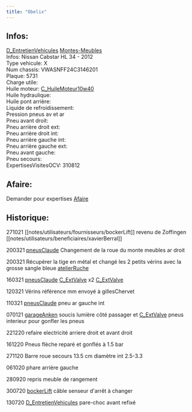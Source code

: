 ```yaml
---
title: "Obelix"
---
```


## Infos:
[D_EntretienVehicules](notes/departements/D_EntretienVehicules.md) [Montes-Meubles](notes/equipements/vehicules/C_MontesMeubles.md)\
Infos: Nissan Cabstar HL 34 - 2012\
Type vehicule: X\
Num chassis: VWASNFF24C3146201\
Plaque: 5731\
Charge utile:\
Huile moteur: [C_HuileMoteur10w40](notes/equipements/consommables/C_HuileMoteur10w40.md)\
Huile hydraulique:\
Huile pont arrière:\
Liquide de refroidissement:\
Pression pneus av et ar\
Pneu avant droit:\
Pneu arrière droit ext:\
Pneu arrière droit int:\
Pneu arrière gauche int:\
Pneu arrière gauche ext:\
Pneu avant gauche:\
Pneu secours:\
ExpertisesVisitesOCV: 310812

## Afaire: 
Demander pour expertises [Afaire](notes/statut/Afaire.md)

## Historique:
271021 [[notes/utilisateurs/fournisseurs/bockerLift]] revenu de Zoffingen [[notes/utilisateurs/beneficiaires/xavierBerral]]

200321 [pneusClaude](notes/equipements/vehicules/pneusClaude.md) Changement de la roue du monte meubles ar droit

200321 Récupérer la tige en métal et changé les 2 petits vérins avec la grosse sangle bleue [atelierRuche](notes/zones/atelierRuche.md)

160321 [pneusClaude](notes/equipements/vehicules/pneusClaude.md) [C_ExtValve](notes/equipements/consommables/C_ExtValve.md) x2 [C_ExtValve](notes/equipements/consommables/C_ExtValve.md)

120321 Vérins référence mm envoyé à gillesChervet

110321 [pneusClaude](notes/equipements/vehicules/pneusClaude.md) pneu ar gauche int

070121 [garageAnken](notes/equipements/vehicules/garageAnken.md) soucis lumière côté passager et [C_ExtValve](notes/equipements/consommables/C_ExtValve.md) pneus interieur pour gonfler les pneus

221220 refaire electricité arriere droit et avant droit

161220 Pneus flèche reparé et gonflés à 1.5 bar

271120 Barre roue secours 13.5 cm diamètre int 2.5-3.3

061020 phare arrière gauche

280920 repris meuble de rangement 

300720 [bockerLift](notes/utilisateurs/fournisseurs/bockerLift.md) câble senseur d'arrêt à changer

130720  [D_EntretienVehicules](notes/departements/D_EntretienVehicules.md) pare-choc avant refixé
